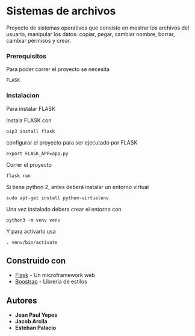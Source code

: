 # Sistemas de archivos

Proyecto de sistemas operativos que consiste en mostrar los archivos del usuario, manipular los datos: copiar, pegar, cambiar nombre, borrar, cambiar permisos y crear.

### Prerequisitos

Para poder correr el proyecto se necesita 

```
FLASK
```

### Instalacion

Para instalar FLASK 

Instala FLASK con 

```
pip3 install flask
```

configurar el proyecto para ser ejecutado por FLASK

```
export FLASK_APP=app.py
```

Correr el proyecto

```
flask run
```

Si tiene python 2, antes deberá instalar un entorno virtual

```
sudo apt-get install python-virtualenv
```

Una vez instalado debera crear el entorno con

```
python3 -m venv venv
```

Y para activarlo usa

```
. venv/bin/activate
```




## Construido con

* [Flask](http://flask.pocoo.org) - Un microframework web
* [Boostrap](https://getbootstrap.com/) - Libreria de estilos


## Autores

* **Jean Paul Yepes**
* **Jacob Arcila**
* **Esteban Palacio**


